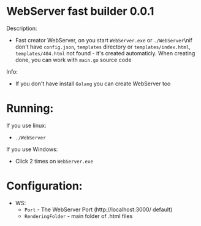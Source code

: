 # WebServer fast builder 0.0.1

Description:
- Fast creator WebServer, on you start `WebServer.exe` or `./WebServer`\nif don't have `config.json`, `templates` directory or `templates/index.html`, `templates/404.html` not found - it's created automaticly. When creating done, you can work with `main.go` source code

Info:
- If you don't have install `Golang` you can create WebServer too

# Running:

If you use linux:
 - `./WebServer`

If you use Windows:
 - Click 2 times on `WebServer.exe`

# Configuration:
- WS:
  - `Port` - The WebServer Port (http://localhost:3000/ default)
  - `RenderingFolder` - main folder of .html files

